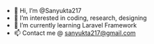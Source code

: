 - 👋 Hi, I’m @Sanyukta217
- 👀 I’m interested in coding, research, designing
- 🌱 I’m currently learning Laravel Framework
- 📫 Contact me @ sanyukta217@gmail.com 

<!---
Sanyukta217/Sanyukta217 is a ✨ special ✨ repository because its `README.md` (this file) appears on your GitHub profile.
You can click the Preview link to take a look at your changes.
--->
